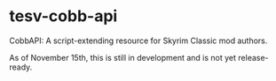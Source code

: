 # tesv-cobb-api
CobbAPI: A script-extending resource for Skyrim Classic mod authors.

As of November 15th, this is still in development and is not yet release-ready.
